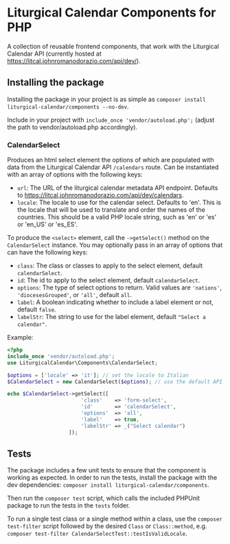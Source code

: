 # Liturgical Calendar Components for PHP
A collection of reusable frontend components, that work with the Liturgical Calendar API
(currently hosted at https://litcal.johnromanodorazio.com/api/dev/).

## Installing the package
Installing the package in your project is as simple as `composer install liturgical-calendar/components --no-dev`.

Include in your project with `include_once 'vendor/autoload.php';` (adjust the path to vendor/autoload.php accordingly).

### CalendarSelect
Produces an html select element the options of which are populated with data
from the Liturgical Calendar API `/calendars` route. Can be instantiated with an array of options
with the following keys:
  - `url`: The URL of the liturgical calendar metadata API endpoint.
           Defaults to https://litcal.johnromanodorazio.com/api/dev/calendars.
  - `locale`: The locale to use for the calendar select. Defaults to 'en'.
               This is the locale that will be used to translate and order the names of the countries.
               This should be a valid PHP locale string, such as 'en' or 'es' or 'en_US' or 'es_ES'.

To produce the `<select>` element, call the `->getSelect()` method on the `CalendarSelect` instance.
You may optionally pass in an array of options that can have the following keys:
  - `class`: The class or classes to apply to the select element, default `calendarSelect`.
  - `id`:    The id to apply to the select element, default `calendarSelect`.
  - `options`: The type of select options to return.  Valid values are
               `'nations'`, `'diocesesGrouped'`, or `'all'`, default `all`.
  - `label`: A boolean indicating whether to include a label element or not, default `false`.
  - `labelStr`: The string to use for the label element, default `"Select a calendar"`.

Example:
```php
<?php
include_once 'vendor/autoload.php';
use LiturgicalCalendar\Components\CalendarSelect;

$options = ['locale' => 'it']; // set the locale to Italian
$CalendarSelect = new CalendarSelect($options); // use the default API url, but set the locale to Italian

echo $CalendarSelect->getSelect([
                        'class'    => 'form-select',
                        'id'       => 'calendarSelect',
                        'options'  => 'all',
                        'label'    => true,
                        'labelStr' => _("Select calendar")
                    ]);
```

## Tests
The package includes a few unit tests to ensure that the component is working as expected.
In order to run the tests, install the package with the dev dependencies:
`composer install liturgical-calendar/components`.

Then run the `composer test` script, which calls the included PHPUnit package to run the tests in the `tests` folder.

To run a single test class or a single method within a class, use the `composer test-filter` script
followed by the desired `Class` or `Class::method`, e.g.
`composer test-filter CalendarSelectTest::testIsValidLocale`.
